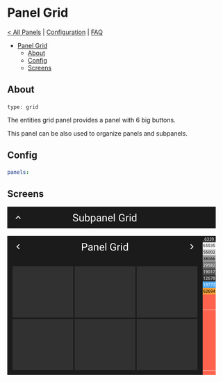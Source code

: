 # Panel Grid

[< All Panels](README.md) | [Configuration](../Config.md) | [FAQ](../FAQ.md)

- [Panel Grid](#panel-grid)
  - [About](#about)
  - [Config](#config)
  - [Screens](#screens)

## About

`type: grid`

The entities grid panel provides a panel with 6 big buttons.

This panel can be also used to organize panels and subpanels.

## Config

```yaml
panels:

```

## Screens

![Subpanel Grid](../assets/subpanel_grid.png)

![Panel Grid](../assets/panel_grid.png)
